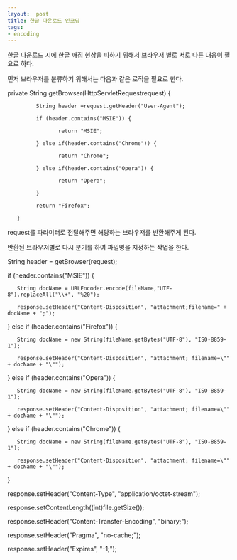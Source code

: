 ```yaml
---
layout:  post
title: 한글 다운로드 인코딩
tags:
- encoding
---
```


한글 다운로드 시에 한글 깨짐 현상을 피하기 위해서 
브라우저 별로 서로 다른 대응이 필요로 하다.

먼저 브라우저를 분류하기 위해서는 다음과 같은 로직을 필요로 한다.


private String getBrowser(HttpServletRequestrequest) {

             String header =request.getHeader("User-Agent");

             if (header.contains("MSIE")) {

                    return "MSIE";

             } else if(header.contains("Chrome")) {

                    return "Chrome";

             } else if(header.contains("Opera")) {

                    return "Opera";

             }

             return "Firefox";

       }


request를 파라미터로 전달해주면 해당하는 브라우저를 반환해주게 된다.

반환된 브라우저별로 다시 분기를 하여 파일명을 지정하는 작업을 한다.

String header = getBrowser(request);

if (header.contains("MSIE")) {

       String docName = URLEncoder.encode(fileName,"UTF-8").replaceAll("\\+", "%20");

       response.setHeader("Content-Disposition", "attachment;filename=" + docName + ";");

} else if (header.contains("Firefox")) {

       String docName = new String(fileName.getBytes("UTF-8"), "ISO-8859-1");

       response.setHeader("Content-Disposition", "attachment; filename=\"" + docName + "\"");

} else if (header.contains("Opera")) {

       String docName = new String(fileName.getBytes("UTF-8"), "ISO-8859-1");

       response.setHeader("Content-Disposition", "attachment; filename=\"" + docName + "\"");

} else if (header.contains("Chrome")) {

       String docName = new String(fileName.getBytes("UTF-8"), "ISO-8859-1");

       response.setHeader("Content-Disposition", "attachment; filename=\"" + docName + "\"");

}

response.setHeader("Content-Type", "application/octet-stream");

response.setContentLength((int)file.getSize());

response.setHeader("Content-Transfer-Encoding", "binary;");

response.setHeader("Pragma", "no-cache;");

response.setHeader("Expires", "-1;");